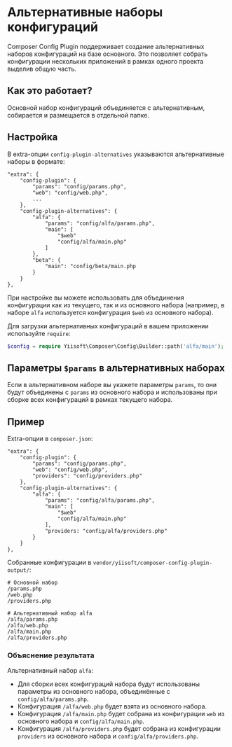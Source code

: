 # Альтернативные наборы конфигураций

Composer Config Plugin поддерживает создание альтернативных наборов конфигураций на базе основного.
Это позволяет собрать конфигурации нескольких приложений в рамках одного проекта выделив общую часть.

## Как это работает?

Основной набор конфигураций объединяется с альтернативным, собирается и размещается в отдельной папке.

## Настройка

В extra-опции `config-plugin-alternatives` указываются альтернативные наборы в формате:
 
```
"extra": {
    "config-plugin": {
        "params": "config/params.php",
        "web": "config/web.php",
        ...
    },
    "config-plugin-alternatives": {
        "alfa": {
            "params": "config/alfa/params.php",
            "main": [
                "$web"
                "config/alfa/main.php"
            ]
        },
        "beta": {
            "main": "config/beta/main.php
        }
    }
},
```

При настройке вы можете использовать для объединения конфигурации как из текущего,
так и из основного набора (например, в наборе `alfa` используется конфигурация `$web` из основного набора).

Для загрузки альтернативных конфигураций в вашем приложении используйте `require`:

```php
$config = require Yiisoft\Composer\Config\Builder::path('alfa/main');
 ```

## Параметры `$params` в альтернативных наборах

Если в альтернативном наборе вы укажете параметры `params`, то они будут объединены с `params` 
из основного набора и использованы при сборке всех конфигураций в рамках текущего набора.

## Пример

Extra-опции в `composer.json`:

```
"extra": {
    "config-plugin": {
        "params": "config/params.php",
        "web": "config/web.php",
        "providers": "config/providers.php"
    },
    "config-plugin-alternatives": {
        "alfa": {
            "params": "config/alfa/params.php",
            "main": [
                "$web"
                "config/alfa/main.php"
            ],
            "providers: "config/alfa/providers.php"
        }
    }
},
```

Собранные конфигурации в `vendor/yiisoft/composer-config-plugin-output/`:

```
# Основной набор
/params.php
/web.php
/providers.php

# Альтернативный набор alfa
/alfa/params.php
/alfa/web.php
/alfa/main.php
/alfa/providers.php
```

### Объяснение результата

Альтернативный набор `alfa`:

- Для сборки всех конфигураций набора будут использованы параметры из основного набора, объединённые с `config/alfa/params.php`.
- Конфигурация `/alfa/web.php` будет взята из основного набора.
- Конфигурация `/alfa/main.php` будет собрана из конфигурации `web` из основного набора и `config/alfa/main.php`.
- Конфигурация `/alfa/providers.php` будет собрана из конфигурации `providers` из основного набора и `config/alfa/providers.php`.
